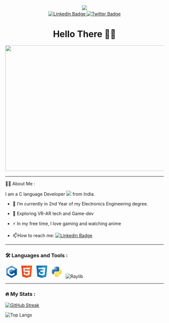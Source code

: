 <div id="header" align="center">
  <img src="https://media.giphy.com/media/6OrCT1jVbonHG/giphy.gif" width="100"/>
</div>

<div id="badges"  align="center">
  <a href="https://www.linkedin.com/in/bhushan-dive-59107a224/">
    <img src="https://img.shields.io/badge/LinkedIn-blue?style=for-the-badge&logo=linkedin&logoColor=white" alt="LinkedIn Badge"/>
  </a>
  <a href="https://twitter.com/home">
    <img src="https://img.shields.io/badge/Twitter-grey?style=for-the-badge&logo=twitter&logoColor=white" alt="Twitter Badge"/>
  </a>
</div>

<div id="heythere" align="center">
  <h1> Hello There 👋👋
</div>
   
<div id="gif" align="center">
  <img src="https://media.giphy.com/media/dWesBcTLavkZuG35MI/giphy.gif" width="600" height="400"/>
</div>
  
---
  
👨‍💻 About Me :
  
  I am a C language  Developer <img src="https://media.giphy.com/media/WUlplcMpOCEmTGBtBW/giphy.gif" width="30"> from India.
  
  - :telescope: I’m currently in 2nd Year of my Electronics Engineering degree.

  - :seedling: Exploring VR-AR tech and  Game-dev

  - :zap: In my free time, I love gaming and watching anime

  - :mailbox:How to reach me: [![Linkedin Badge](https://img.shields.io/badge/-Bhushan-blue?style=flat&logo=Linkedin&logoColor=white)](https://www.linkedin.com/in/bhushan-dive-59107a224/)
  
  ---
  
  ### :hammer_and_wrench: Languages and Tools :
  
  <div>
  <img src="https://github.com/devicons/devicon/blob/master/icons/c/c-original.svg" title="C" alt="C" width="40" height="40"/>&nbsp
  <img src="https://github.com/devicons/devicon/blob/master/icons/html5/html5-original.svg" title="HTML" alt="HTML" width="40" height="40"/>&nbsp
  <img src="https://github.com/devicons/devicon/blob/master/icons/css3/css3-original.svg" title="CSS" alt="CSS" width="40" height="40"/>&nbsp
  <img src="https://github.com/devicons/devicon/blob/master/icons/python/python-original.svg" title="Python" alt="Python" width="40" height="40"/>&nbsp
  <img src="https://github.com/raysan5/raylib/blob/master/logo/raylib_48x48.png" title="Raylib" alt="Raylib" width="40" height="40"/>&nbsp
  </div>
  
  ---
  
  ### :fire: My Stats :
  
  [![GitHub Streak](http://github-readme-streak-stats.herokuapp.com?user=BhushanDive&theme=white&background=FFFFFF)](https://git.io/streak-stats)
  
  ![Top Langs](https://github-readme-stats.vercel.app/api/top-langs/?username=BhushanDive&layout=compact&theme=radical)
